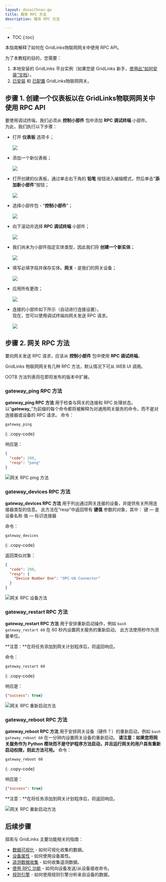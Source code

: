 ```yaml
---
layout: docwithnav-gw
title: 服务 RPC 方法
description: 服务 RPC 方法

---
```



* TOC
{:toc}


本指南解释了如何在 GridLinks物联网网关中使用 RPC API。

为了本教程的目的，您需要：

1. 本地安装的 GridLinks 平台实例（如果您是 GridLinks 新手，[使用此“如何安装”文档](/docs/user-guide/install/installation-options/)）。
2. [已安装](/docs/iot-gateway/installation/) 和 [已配置](/docs/iot-gateway/configuration/) GridLinks物联网网关。

## 步骤 1. 创建一个仪表板以在 GridLinks物联网网关中使用 RPC API

要使用调试终端，我们必须从 **控制小部件** 包中添加 **RPC 调试终端** 小部件。<br>
为此，我们执行以下步骤：

  - 打开 **仪表板** 选项卡；
  <br><br>
  ![](/images/gateway/service-rpc-methods-1.png)

  - 添加一个新仪表板；
  <br><br>
  ![](/images/gateway/service-rpc-methods-2.png)

  - 打开创建的仪表板，通过单击右下角的 **铅笔** 按钮进入编辑模式，然后单击“**添加新小部件**”按钮；
  <br><br>
  ![](/images/gateway/service-rpc-methods-3.png)

  - 选择小部件包 - “**控制小部件**”；
  <br><br>
  ![](/images/gateway/service-rpc-methods-4.png)

  - 向下滚动并选择 **RPC 调试终端** 小部件；
  <br><br>
  ![](/images/gateway/service-rpc-methods-5.png)

  - 我们尚未为小部件指定实体类型，因此我们将 **创建一个新实体**；
  <br><br>
  ![](/images/gateway/service-rpc-methods-6.png)

  - 填写必填字段并保存实体。**网关** - 是我们的网关设备；
  <br><br>
  ![](/images/gateway/service-rpc-methods-7.png)

  - 应用所有更改；
  <br><br>
  ![](/images/gateway/service-rpc-methods-8.png)

  - 连接的小部件如下所示（自动进行连接设置）。<br>
  现在，您可以使用调试终端向网关发送 RPC 请求。
  <br><br>
  ![](/images/gateway/service-rpc-methods-9.png)

## 步骤 2. 网关 RPC 方法

要向网关发送 RPC 请求，应该从 **控制小部件** 包中使用 **RPC 调试终端**。

 GridLinks 物联网网关有几种 RPC 方法，默认情况下可从 WEB UI 调用。

OOTB 方法列表将在即将发布的版本中扩展。

### gateway_ping RPC 方法

**gateway_ping RPC 方法** 用于检查与网关的连接和 RPC 处理状态。
以“**gateway_**”为前缀的每个命令都将被解释为对通用网关服务的命令，而不是对连接器或设备的 RPC 请求。
命令：

```bash
gateway_ping
```
{: .copy-code}

响应是：

```json
{
  "code": 200,
  "resp": "pong"
}
```

![网关 RPC ping 方法](/images/gateway/gateway-rpc-ping.png)

### gateway_devices RPC 方法

**gateway_devices RPC 方法** 用于列出通过网关连接的设备，并提供有关所用连接器类型的信息。
此方法在“resp”中返回带有 **键值** 参数的对象，其中：
键 — 是设备名称
值 — 标识连接器

命令：

```bash
gateway_devices
```
{: .copy-code}

返回类似对象：

```json
{
  "code": 200,
  "resp": {
    "Device Number One": "OPC-UA Connector"
  }
}
```

![网关 RPC 设备方法](/images/gateway/gateway-rpc-devices.png)


### gateway_restart RPC 方法

**gateway_restart RPC 方法** 用于安排重新启动操作，例如 ```bash gateway_restart 60``` 在 60 秒内设置网关服务的重新启动。
此方法使用秒作为测量单位。

**注意：**在将任务添加到网关计划程序后，将返回响应。

命令：

```bash
gateway_restart 60
```
{: .copy-code}

响应是：

```json
{"success": true}
```

![网关 RPC 重新启动方法](/images/gateway/gateway-rpc-restart.png)

### gateway_reboot RPC 方法

**gateway_reboot RPC 方法** 用于安排网关设备（硬件？）的重新启动，例如 ```bash gateway_reboot 60``` 在一分钟内设置网关设备的重新启动。
**请注意：如果您将网关服务作为 Python 模块而不是守护程序方法启动，并且运行网关的用户具有重新启动权限，则此方法可用。**
命令：

```bash
gateway_reboot 60
```
{: .copy-code}

响应是：

```json
{"success": true}
```

**注意：**在将任务添加到网关计划程序后，将返回响应。

![网关 RPC 重新启动方法](/images/gateway/gateway-rpc-reboot.png)

## 后续步骤

探索与 GridLinks 主要功能相关的指南：

- [数据可视化](/docs/user-guide/visualization/) - 如何可视化收集的数据。
- [设备属性](/docs/user-guide/attributes/) - 如何使用设备属性。
- [遥测数据收集](/docs/user-guide/telemetry/) - 如何收集遥测数据。
- [使用 RPC 功能](/docs/user-guide/rpc/) - 如何向设备发送/从设备接收命令。
- [规则引擎](/docs/user-guide/rule-engine/) - 如何使用规则引擎分析来自设备的数据。